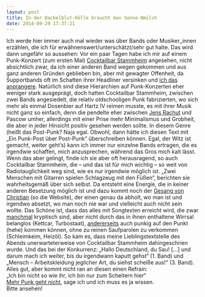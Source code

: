 ```yaml
---
layout: post
title: In der Dackelblut-Hölle braucht man Sonne-Nmilch
date: 2014-09-29 17:37:21
---
```

Ich werde hier immer auch mal wieder was über Bands oder Musiker\_innen erzählen, die ich für erwähnenswert/unterschätzt/sehr gut halte. Das wird dann ungefähr so aussehen:
Vor ein paar Tagen habe ich mir auf einem Punk-Konzert (zum ersten Mal) [Cocktailbar Stammheim](http://cocktailbarstammheim.wordpress.com/) angesehen, nicht absichtlich zwar, da ich einer anderen Band wegen gekommen und aus ganz anderen Gründen geblieben bin, aber mit gewagter Offenheit, da Supportbands oft im Schatten ihrer Headliner versinken und [ich das anprangere](https://www.youtube.com/watch?v=gEwzUUgx7f89). Natürlich sind diese Hierarchien auf Punk-Konzerten eher weniger stark ausgeprägt, doch hatten Cocktailbar Stammheim, zwischen zwei Bands angesiedelt, die relativ oldschooligen Punk fabrizierten, wo sich mehr als einmal Dosenbier auf Hartz IV reimen musste, es mit ihrer Musik nicht ganz so einfach, denn die pendelte eher zwischen [Jens Rachut](http://de.wikipedia.org/wiki/Jens_Rachut) und Pascow umher, allerdings mit einer Prise mehr Minimalismus und Grobheit, die aber in jeder Hinsicht positiv gesehen werden sollte. In diesem Genre (heißt das Post-Punk? Naja egal. Obwohl, dann hätte ich diesen Text mit „Ein Punk-Post über Post-Punk“ überschreiben können. Egal, der Witz ist gemacht, weiter geht’s) kann ich immer nur einzelne Bands ertragen, die es irgendwie schaffen, mich anzusprechen, während das Gros mich kalt lässt. Wenn das aber gelingt, finde ich sie aber oft herausragend, so auch Cocktailbar Stammheim, die – und das ist für mich wichtig – so weit von Radiotauglichkeit weg sind, wie es nur irgendwie möglich ist. „Zwei Menschen mit Gitarren spielen Schlagzeug mit den Füßen“, berichten sie wahrheitsgemäß über sich selbst. Da entsteht eine Energie, die in keiner anderen Besetzung möglich ist und dazu kommt noch der [Gesang von Christian](https://soundcloud.com/cocktailbarstammheim/s-k-h-a-e) (so die Website), der einen genau da abholt, wo man ist und irgendwo absetzt, wo man noch nie war und vielleicht auch nicht sein wollte. Das Schöne ist, dass das alles mit Songtexten erreicht wird, die zwar [manchmal](http://muelheimasozial.bandcamp.com/track/cocktailbar-stammheim-jagt-der-deutschen-einheit) kryptisch sind, aber nicht durch das in ihnen enthaltene Wirrsal belanglos (Kettcar, Turbostaat), [andererseits](https://soundcloud.com/cocktailbarstammheim/einmal-lebensrettung-bitte) auch punkig auf den Punkt (hehe) kommen können, ohne zu reinen Saufparolen zu verkommen (Schleimkeim, Heizöl). So kam es, dass meine Lieblingstextstelle des Abends unerwarteterweise von Cocktailbar Stammheim dahingeschrien wurde. Und das bei der Konkurrenz: „Hallo Deutschland, du Sau! […] und darum mach ich weiter, bis du irgendwann kaputt gehst“ (1. Band) und „Mensch – Arbeitskleidung jeglicher Art, du siehst scheiße aus!“ (3. Band).
Alles gut, aber kommt nicht ran an diesen einen Refrain:<br> „Ich bin nicht so wie ihr, ich bin nur zum Scheitern hier“<br>
[Mehr Punk geht nicht](https://www.youtube.com/watch?v=1c6Vr0ran40), sage ich und ich muss es ja wissen.<br>
Bitte ansehen!
